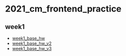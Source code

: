 # 2021_cm_frontend_practice
 
## week1
- [week1_base_hw](https://jaosn60810.github.io/2021_cm_frontend_practice/week1_all/week1_base_hw)
- [week1_base_hw_v2](https://jaosn60810.github.io/2021_cm_frontend_practice/week1_all/week1_base_hw_v2)
- [week1_base_hw_v3](https://jaosn60810.github.io/2021_cm_frontend_practice/week1_all/week1_base_hw_v3)
